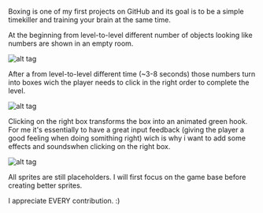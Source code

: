 Boxing is one of my first projects on GitHub and its goal is to be a simple timekiller and training your brain at the same time.

At the beginning from level-to-level different number of objects looking like numbers are shown in an empty room.

![alt tag](http://i.imgur.com/diQC3iy.png)

After a from level-to-level different time (~3-8 seconds) those numbers turn into boxes wich the player needs to click in the right
order to complete the level.

![alt tag](http://i.imgur.com/vI0xu5m.png)

Clicking on the right box transforms the box into an animated green hook. For me it's essentially to have a great input feedback (giving
the player a good feeling when doing somithing right) wich is why i want to add some effects and soundswhen clicking on the right box.

![alt tag](http://i.imgur.com/0BMw5ek.png)

All sprites are still placeholders. I will first focus on the game base before creating better sprites.

I appreciate EVERY contribution. :)
